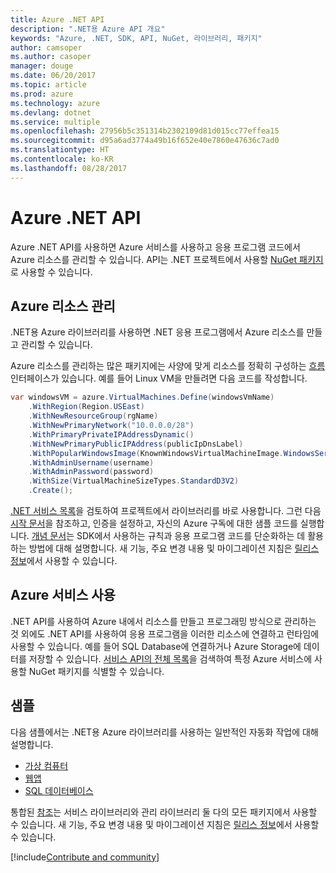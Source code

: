 ```yaml
---
title: Azure .NET API
description: ".NET용 Azure API 개요"
keywords: "Azure, .NET, SDK, API, NuGet, 라이브러리, 패키지"
author: camsoper
ms.author: casoper
manager: douge
ms.date: 06/20/2017
ms.topic: article
ms.prod: azure
ms.technology: azure
ms.devlang: dotnet
ms.service: multiple
ms.openlocfilehash: 27956b5c351314b2302109d81d015cc77effea15
ms.sourcegitcommit: d95a6ad3774a49b16f652e40e7860e47636c7ad0
ms.translationtype: HT
ms.contentlocale: ko-KR
ms.lasthandoff: 08/28/2017
---
```

# <a name="azure-net-apis"></a>Azure .NET API

Azure .NET API를 사용하면 Azure 서비스를 사용하고 응용 프로그램 코드에서 Azure 리소스를 관리할 수 있습니다. API는 .NET 프로젝트에서 사용할 [NuGet 패키지](/dotnet/api/overview/azure/)로 사용할 수 있습니다. 

## <a name="manage-azure-resources"></a>Azure 리소스 관리

.NET용 Azure 라이브러리를 사용하면 .NET 응용 프로그램에서 Azure 리소스를 만들고 관리할 수 있습니다.

Azure 리소스를 관리하는 많은 패키지에는 사양에 맞게 리소스를 정확히 구성하는 [흐름](dotnet-sdk-azure-concepts.md) 인터페이스가 있습니다. 예를 들어 Linux VM을 만들려면 다음 코드를 작성합니다.

```csharp
var windowsVM = azure.VirtualMachines.Define(windowsVmName)
    .WithRegion(Region.USEast)
    .WithNewResourceGroup(rgName)
    .WithNewPrimaryNetwork("10.0.0.0/28")
    .WithPrimaryPrivateIPAddressDynamic()
    .WithNewPrimaryPublicIPAddress(publicIpDnsLabel)
    .WithPopularWindowsImage(KnownWindowsVirtualMachineImage.WindowsServer2012R2Datacenter)
    .WithAdminUsername(username)
    .WithAdminPassword(password)
    .WithSize(VirtualMachineSizeTypes.StandardD3V2)
    .Create();
 ```

[.NET 서비스 목록](/dotnet/api/overview/azure/)을 검토하여 프로젝트에서 라이브러리를 바로 사용합니다. 그런 다음 [시작 문서](dotnet-sdk-azure-get-started.md)을 참조하고, 인증을 설정하고, 자신의 Azure 구독에 대한 샘플 코드를 실행합니다.  [개념 문서](dotnet-sdk-azure-concepts.md)는 SDK에서 사용하는 규칙과 응용 프로그램 코드를 단순화하는 데 활용하는 방법에 대해 설명합니다. 새 기능, 주요 변경 내용 및 마이그레이션 지침은 [릴리스 정보](dotnet-sdk-azure-release-notes.md)에서 사용할 수 있습니다.

## <a name="consume-azure-services"></a>Azure 서비스 사용

.NET API를 사용하여 Azure 내에서 리소스를 만들고 프로그래밍 방식으로 관리하는 것 외에도 .NET API를 사용하여 응용 프로그램을 이러한 리소스에 연결하고 런타임에 사용할 수 있습니다.  예를 들어 SQL Database에 연결하거나 Azure Storage에 데이터를 저장할 수 있습니다.  [서비스 API의 전체 목록](/dotnet/api/overview/azure/)을 검색하여 특정 Azure 서비스에 사용할 NuGet 패키지를 식별할 수 있습니다.  

## <a name="samples"></a>샘플

다음 샘플에서는 .NET용 Azure 라이브러리를 사용하는 일반적인 자동화 작업에 대해 설명합니다.

- [가상 컴퓨터](dotnet-sdk-azure-virtual-machine-samples.md)
- [웹앱](dotnet-sdk-azure-web-apps-samples.md)
- [SQL 데이터베이스](dotnet-sdk-azure-sql-database-samples.md)

통합된 [참조](/dotnet/api/overview/azure/?view=azure-dotnet)는 서비스 라이브러리와 관리 라이브러리 둘 다의 모든 패키지에서 사용할 수 있습니다. 새 기능, 주요 변경 내용 및 마이그레이션 지침은 [릴리스 정보](dotnet-sdk-azure-release-notes.md)에서 사용할 수 있습니다.

[!include[Contribute and community](includes/contribute.md)]